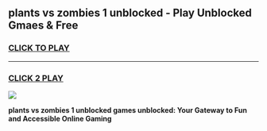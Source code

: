 
## plants vs zombies 1 unblocked - Play Unblocked Gmaes & Free
<h3>
<a href="https://news.freeplayer.one?title=plants_vs_zombies_1_unblocked&ref=23F">CLICK TO PLAY</a></h3>
<hr>

<h3>
<a href="https://news.freeplayer.one?title=plants_vs_zombies_1_unblocked&ref=23F">CLICK 2 PLAY</a>
  
</h3>

<a href="https://news.freeplayer.one?title=plants_vs_zombies_1_unblocked&ref=23F/"><img src="https://clearcache.store/games.png"></a>


**plants vs zombies 1 unblocked games unblocked: Your Gateway to Fun and Accessible Online Gaming**
